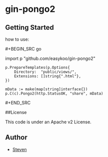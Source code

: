 # gin-pongo2

## Getting Started

how to use:

#+BEGIN_SRC go

import p "github.com/easykoo/gin-pongo2"

	p.PrepareTemplates(p.Options{
		Directory:  "public/views/",
		Extensions: []string{".html"},
	})
	
	mData := make(map[string]interface{})
	p.C(c).Pongo2(http.StatusOK, "share", mData)

#+END_SRC

##License

This code is under an Apache v2 License.


## Author

* [Steven](https://github.com/easykoo)